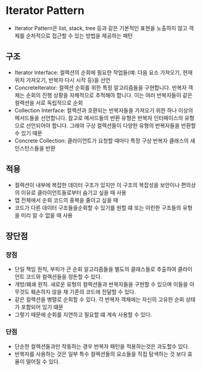 # Iterator Pattern

- Iterator Pattern은 list, stack, tree 등과 같은 기본적인 표현을 노출하지 않고 객체를 순차적으로 접근할 수 있는 방법을 제공하는 패턴


## 구조
- Iterator Interface:  컬렉션의 순회에 필요한 작업들​(예: 다음 요소 가져오기, 현재 위치 가져오기, 반복자 다시 시작 등)​을 선언
- ConcreteIterator: 컬렉션 순회를 위한 특정 알고리즘들을 구현합니다. 반복자 객체는 순회의 진행 상황을 자체적으로 추적해야 합니다. 이는 여러 반복자들이 같은 컬렉션을 서로 독립적으로 순회
- Collection Interface: 컬렉션과 호환되는 반복자들을 가져오기 위한 하나 이상의 메서드들을 선언합니다. 참고로 메서드들의 반환 유형은 반복자 인터페이스의 유형으로 선언되어야 합니다. 그래야 구상 컬렉션들이 다양한 유형의 반복자들을 반환할 수 있기 때문
- Concrete Collection: 클라이언트가 요청할 때마다 특정 구상 반복자 클래스의 새 인스턴스들을 반환

## 적용
- 컬렉션이 내부에 복잡한 데이터 구조가 있지만 이 구조의 복잡성을 보안이나 편의상의 이유로 클라이언트들로부터 숨기고 싶을 때 사용
- 앱 전체에서 순회 코드의 중복을 줄이고 싶을 때
- 코드가 다른 데이터 구조들을순회할 수 있기를 원할 떄 또는 이런한 구조들의 유형을 미리 알 수 없을 때 사용


## 장단점

### 장점
- 단일 책임 원칙, 부피가 큰 순회 알고리즘들을 별도의 클래스들로 추출하여 클라이언트 코드와 컬렉션들을 정돈할 수 있다.
- 개방/폐쇄 원칙. 새로운 유형의 컬렉션들과 반복자들을 구현할 수 있으며 이들을 아무것도 훼손하지 않을 채 기존의 코드에 전달할 수 있다.
- 같은 컬렉션을 병렬로 순회할 수 있다. 각 반복자 객체에는 자신의 고유한 순회 상태가 포함되어 있기 떄문
- 그렇기 때문에 순회를 지연하고 필요할 떄 계속 사용할 수 있다.


### 단점
- 단순한 컬렉션들과만 작동하는 경우 반복자 패턴을 적용하는것은 과도할수 있다.
- 반복자를 사용하는 것은 일부 특수 컬렉션들의 요소들을 직접 탐색하는 것 보다 효율이 떨어질 수 있다. 